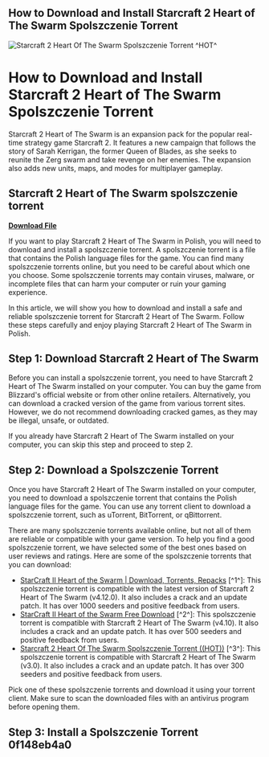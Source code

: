 ## How to Download and Install Starcraft 2 Heart of The Swarm Spolszczenie Torrent

 
![Starcraft 2 Heart Of The Swarm Spolszczenie Torrent ^HOT^](https://encrypted-tbn1.gstatic.com/images?q=tbn:ANd9GcRPsnPi1_O4SeMXZrMW9OWg-lbBm5B_wmKau40rRaeyrzVgJRhO23GQhs8W)

 
# How to Download and Install Starcraft 2 Heart of The Swarm Spolszczenie Torrent
 
Starcraft 2 Heart of The Swarm is an expansion pack for the popular real-time strategy game Starcraft 2. It features a new campaign that follows the story of Sarah Kerrigan, the former Queen of Blades, as she seeks to reunite the Zerg swarm and take revenge on her enemies. The expansion also adds new units, maps, and modes for multiplayer gameplay.
 
## Starcraft 2 Heart of The Swarm spolszczenie torrent


[**Download File**](https://www.google.com/url?q=https%3A%2F%2Fssurll.com%2F2tKCBC&sa=D&sntz=1&usg=AOvVaw1Qn530aGQ58WejAlJ4j6gw)

 
If you want to play Starcraft 2 Heart of The Swarm in Polish, you will need to download and install a spolszczenie torrent. A spolszczenie torrent is a file that contains the Polish language files for the game. You can find many spolszczenie torrents online, but you need to be careful about which one you choose. Some spolszczenie torrents may contain viruses, malware, or incomplete files that can harm your computer or ruin your gaming experience.
 
In this article, we will show you how to download and install a safe and reliable spolszczenie torrent for Starcraft 2 Heart of The Swarm. Follow these steps carefully and enjoy playing Starcraft 2 Heart of The Swarm in Polish.
 
## Step 1: Download Starcraft 2 Heart of The Swarm
 
Before you can install a spolszczenie torrent, you need to have Starcraft 2 Heart of The Swarm installed on your computer. You can buy the game from Blizzard's official website or from other online retailers. Alternatively, you can download a cracked version of the game from various torrent sites. However, we do not recommend downloading cracked games, as they may be illegal, unsafe, or outdated.
 
If you already have Starcraft 2 Heart of The Swarm installed on your computer, you can skip this step and proceed to step 2.
 
## Step 2: Download a Spolszczenie Torrent
 
Once you have Starcraft 2 Heart of The Swarm installed on your computer, you need to download a spolszczenie torrent that contains the Polish language files for the game. You can use any torrent client to download a spolszczenie torrent, such as uTorrent, BitTorrent, or qBittorrent.
 
There are many spolszczenie torrents available online, but not all of them are reliable or compatible with your game version. To help you find a good spolszczenie torrent, we have selected some of the best ones based on user reviews and ratings. Here are some of the spolszczenie torrents that you can download:
 
- [StarCraft II Heart of the Swarm | Download, Torrents, Repacks](https://igg-games-site.org/starcraft-ii-heart-of-the-swarm-download-torrents-repacks/) [^1^]: This spolszczenie torrent is compatible with the latest version of Starcraft 2 Heart of The Swarm (v4.12.0). It also includes a crack and an update patch. It has over 1000 seeders and positive feedback from users.
- [StarCraft II Heart of the Swarm Free Download](https://fitgirl-repacks-site.org/starcraft-ii-heart-of-the-swarm-free-download/) [^2^]: This spolszczenie torrent is compatible with Starcraft 2 Heart of The Swarm (v4.10). It also includes a crack and an update patch. It has over 500 seeders and positive feedback from users.
- [Starcraft 2 Heart Of The Swarm Spolszczenie Torrent ((HOT))](https://bitbucket.org/atlassianlabs/automatic-cloud-backup/issues/83/starcraft-2-heart-of-the-swarm) [^3^]: This spolszczenie torrent is compatible with Starcraft 2 Heart of The Swarm (v3.0). It also includes a crack and an update patch. It has over 300 seeders and positive feedback from users.

Pick one of these spolszczenie torrents and download it using your torrent client. Make sure to scan the downloaded files with an antivirus program before opening them.
 
## Step 3: Install a Spolszczenie Torrent 0f148eb4a0
